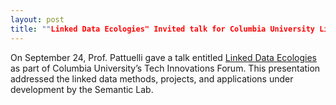 ```yaml
---
layout: post
title: ""Linked Data Ecologies" Invited talk for Columbia University Libraries"
---
```

On September 24, Prof. Pattuelli gave a talk entitled [Linked Data Ecologies](https://library.columbia.edu/bts/dlst/tech-innovations-forum/tech-innovations-forum-2019.html) as part of Columbia University’s Tech Innovations Forum. This presentation addressed the linked data methods, projects, and applications under development by the Semantic Lab.
